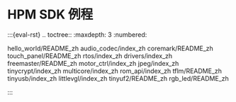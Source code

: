 # HPM SDK 例程

:::{eval-rst}
.. toctree::
   :maxdepth: 3
   :numbered:

   hello_world/README_zh
   audio_codec/index_zh
   coremark/README_zh
   touch_panel/README_zh
   rtos/index_zh
   drivers/index_zh
   freemaster/README_zh
   motor_ctrl/index_zh
   jpeg/index_zh
   tinycrypt/index_zh
   multicore/index_zh
   rom_api/index_zh
   tflm/README_zh
   tinyusb/index_zh
   littlevgl/index_zh
   tinyuf2/README_zh
   rgb_led/README_zh

:::
